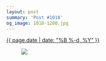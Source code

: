 ```yaml
---
layout: post
summary: 'Post #1018'
og_image: 1018-1280.jpg
---
```


<p>
 <time>
  <a href="/1018">
   {{ page.date | date: "%B %-d, %Y" }}
  </a>
 </time>
 <a href="/1018">
  <figure data-taken="10/25/2019">
   <img sizes="(min-width: 700px) 50vw, calc(100vw - 2rem)" src="{{ site.assets_url }}/1018-640.jpg" srcset="{{ site.assets_url }}/1018-320.jpg 320w, {{ site.assets_url }}/1018-640.jpg 640w, {{ site.assets_url }}/1018-960.jpg 960w, {{ site.assets_url }}/1018-1280.jpg 1280w"/>
  </figure>
 </a>
</p>
